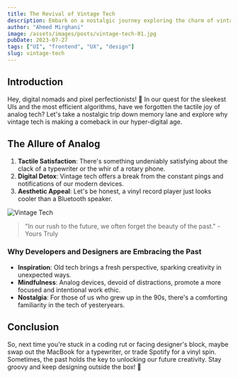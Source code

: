 ```yaml
---
title: The Revival of Vintage Tech
description: Embark on a nostalgic journey exploring the charm of vintage tech and its unexpected resurgence among modern developers and designers.
author: "Ahmed Mirghani"
image: /assets/images/posts/vintage-tech-01.jpg
pubDate: 2023-07-27
tags: ["UI", "frontend", "UX", "design"]
slug: vintage-tech
---
```


<!-- ![Vintage Tech](/assets/images/posts/vintage-tech-01.jpg) -->

## Introduction

Hey, digital nomads and pixel perfectionists! 🌌 In our quest for the sleekest UIs and the most efficient algorithms, have we forgotten the tactile joy of analog tech? Let's take a nostalgic trip down memory lane and explore why vintage tech is making a comeback in our hyper-digital age.

## The Allure of Analog

1. **Tactile Satisfaction**: There's something undeniably satisfying about the clack of a typewriter or the whir of a rotary phone.
2. **Digital Detox**: Vintage tech offers a break from the constant pings and notifications of our modern devices.
3. **Aesthetic Appeal**: Let's be honest, a vinyl record player just looks cooler than a Bluetooth speaker.

![Vintage Tech](/assets/images/posts/vintage-tech-02.jpg)

> "In our rush to the future, we often forget the beauty of the past." - Yours Truly

### Why Developers and Designers are Embracing the Past

- **Inspiration**: Old tech brings a fresh perspective, sparking creativity in unexpected ways.
- **Mindfulness**: Analog devices, devoid of distractions, promote a more focused and intentional work ethic.
- **Nostalgia**: For those of us who grew up in the 90s, there's a comforting familiarity in the tech of yesteryears.

## Conclusion

So, next time you're stuck in a coding rut or facing designer's block, maybe swap out the MacBook for a typewriter, or trade Spotify for a vinyl spin. Sometimes, the past holds the key to unlocking our future creativity. Stay groovy and keep designing outside the box! 🚀
